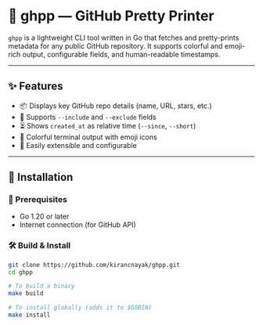 # 🧰 ghpp — GitHub Pretty Printer

`ghpp` is a lightweight CLI tool written in Go that fetches and pretty-prints metadata for any public GitHub repository. It supports colorful and emoji-rich output, configurable fields, and human-readable timestamps.

---

## ✨ Features

- 📦 Displays key GitHub repo details (name, URL, stars, etc.)
- 📝 Supports `--include` and `--exclude` fields
- ⏳ Shows `created_at` as relative time (`--since`, `--short`)
- 🌈 Colorful terminal output with emoji icons
- 🔌 Easily extensible and configurable

---

## 🚀 Installation

### 🔧 Prerequisites

- Go 1.20 or later
- Internet connection (for GitHub API)

### 🛠️ Build & Install

```bash
git clone https://github.com/kirancnayak/ghpp.git
cd ghpp

# To build a binary
make build

# To install globally (adds it to $GOBIN)
make install
